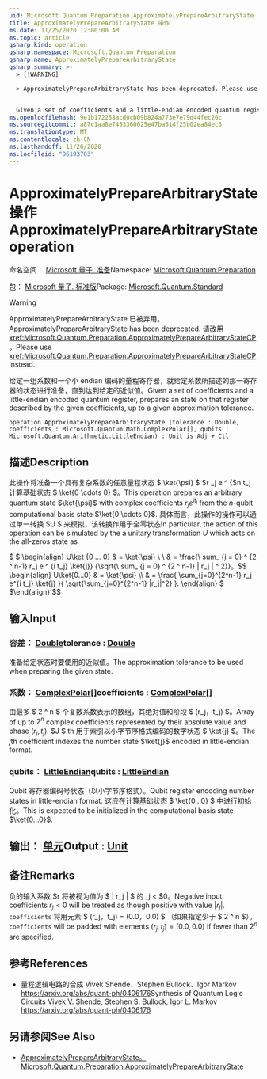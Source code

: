 ```yaml
---
uid: Microsoft.Quantum.Preparation.ApproximatelyPrepareArbitraryState
title: ApproximatelyPrepareArbitraryState 操作
ms.date: 11/25/2020 12:00:00 AM
ms.topic: article
qsharp.kind: operation
qsharp.namespace: Microsoft.Quantum.Preparation
qsharp.name: ApproximatelyPrepareArbitraryState
qsharp.summary: >-
  > [!WARNING]

  > ApproximatelyPrepareArbitraryState has been deprecated. Please use <xref:Microsoft.Quantum.Preparation.ApproximatelyPrepareArbitraryStateCP> instead.


  Given a set of coefficients and a little-endian encoded quantum register, prepares an state on that register described by the given coefficients, up to a given approximation tolerance.
ms.openlocfilehash: 9e1b172258acd0cb09b824a773e7e79d44fec20c
ms.sourcegitcommit: a87c1aa8e7453360025e47ba614f25b02ea84ec3
ms.translationtype: MT
ms.contentlocale: zh-CN
ms.lasthandoff: 11/26/2020
ms.locfileid: "96193703"
---
```

# <a name="approximatelypreparearbitrarystate-operation"></a><span data-ttu-id="190be-102">ApproximatelyPrepareArbitraryState 操作</span><span class="sxs-lookup"><span data-stu-id="190be-102">ApproximatelyPrepareArbitraryState operation</span></span>

<span data-ttu-id="190be-103">命名空间： [Microsoft 量子. 准备](xref:Microsoft.Quantum.Preparation)</span><span class="sxs-lookup"><span data-stu-id="190be-103">Namespace: [Microsoft.Quantum.Preparation](xref:Microsoft.Quantum.Preparation)</span></span>

<span data-ttu-id="190be-104">包： [Microsoft 量子. 标准版](https://nuget.org/packages/Microsoft.Quantum.Standard)</span><span class="sxs-lookup"><span data-stu-id="190be-104">Package: [Microsoft.Quantum.Standard](https://nuget.org/packages/Microsoft.Quantum.Standard)</span></span>


> [!WARNING]
> <span data-ttu-id="190be-105">ApproximatelyPrepareArbitraryState 已被弃用。</span><span class="sxs-lookup"><span data-stu-id="190be-105">ApproximatelyPrepareArbitraryState has been deprecated.</span></span> <span data-ttu-id="190be-106">请改用 <xref:Microsoft.Quantum.Preparation.ApproximatelyPrepareArbitraryStateCP>。</span><span class="sxs-lookup"><span data-stu-id="190be-106">Please use <xref:Microsoft.Quantum.Preparation.ApproximatelyPrepareArbitraryStateCP> instead.</span></span>

<span data-ttu-id="190be-107">给定一组系数和一个小 endian 编码的量程寄存器，就给定系数所描述的那一寄存器的状态进行准备，直到达到给定的近似值。</span><span class="sxs-lookup"><span data-stu-id="190be-107">Given a set of coefficients and a little-endian encoded quantum register, prepares an state on that register described by the given coefficients, up to a given approximation tolerance.</span></span>

```qsharp
operation ApproximatelyPrepareArbitraryState (tolerance : Double, coefficients : Microsoft.Quantum.Math.ComplexPolar[], qubits : Microsoft.Quantum.Arithmetic.LittleEndian) : Unit is Adj + Ctl
```


## <a name="description"></a><span data-ttu-id="190be-108">描述</span><span class="sxs-lookup"><span data-stu-id="190be-108">Description</span></span>

<span data-ttu-id="190be-109">此操作将准备一个具有复杂系数的任意量程状态 $ \ket{\psi} $ $r _j e ^ {$n t_j 计算基础状态 $ \ket{0 \cdots 0} $。</span><span class="sxs-lookup"><span data-stu-id="190be-109">This operation prepares an arbitrary quantum state $\ket{\psi}$ with complex coefficients $r_j e^{i t_j}$ from the $n$-qubit computational basis state $\ket{0 \cdots 0}$.</span></span>
<span data-ttu-id="190be-110">具体而言，此操作的操作可以通过单一转换 $U $ 来模拟，该转换作用于全零状态</span><span class="sxs-lookup"><span data-stu-id="190be-110">In particular, the action of this operation can be simulated by the a unitary transformation $U$ which acts on the all-zeros state as</span></span>

<span data-ttu-id="190be-111">$ $ \begin{align} U\ket {0 ... 0} & = \ket{\psi} \\ \\ & = \frac{\ sum_ {j = 0} ^ {2 ^ n-1} r_j e ^ {i t_j} \ket{j}} {\sqrt{\ sum_ {j = 0} ^ {2 ^ n-1} | r_j | ^ 2}}。</span><span class="sxs-lookup"><span data-stu-id="190be-111">$$ \begin{align} U\ket{0...0} & = \ket{\psi} \\\\ & = \frac{ \sum_{j=0}^{2^n-1} r_j e^{i t_j} \ket{j} }{ \sqrt{\sum_{j=0}^{2^n-1} |r_j|^2} }.</span></span>
<span data-ttu-id="190be-112">\end{align} $ $</span><span class="sxs-lookup"><span data-stu-id="190be-112">\end{align} $$</span></span>

## <a name="input"></a><span data-ttu-id="190be-113">输入</span><span class="sxs-lookup"><span data-stu-id="190be-113">Input</span></span>

### <a name="tolerance--double"></a><span data-ttu-id="190be-114">容差： [Double](xref:microsoft.quantum.lang-ref.double)</span><span class="sxs-lookup"><span data-stu-id="190be-114">tolerance : [Double](xref:microsoft.quantum.lang-ref.double)</span></span>

<span data-ttu-id="190be-115">准备给定状态时要使用的近似值。</span><span class="sxs-lookup"><span data-stu-id="190be-115">The approximation tolerance to be used when preparing the given state.</span></span>


### <a name="coefficients--complexpolar"></a><span data-ttu-id="190be-116">系数： [ComplexPolar](xref:Microsoft.Quantum.Math.ComplexPolar)[]</span><span class="sxs-lookup"><span data-stu-id="190be-116">coefficients : [ComplexPolar](xref:Microsoft.Quantum.Math.ComplexPolar)[]</span></span>

<span data-ttu-id="190be-117">由最多 $ 2 ^ n $ 个复数系数表示的数组，其绝对值和阶段 $ (r_j，t_j) $。</span><span class="sxs-lookup"><span data-stu-id="190be-117">Array of up to $2^n$ complex coefficients represented by their absolute value and phase $(r_j, t_j)$.</span></span> <span data-ttu-id="190be-118">$J $ th 用于索引以小字节序格式编码的数字状态 $ \ket{j} $。</span><span class="sxs-lookup"><span data-stu-id="190be-118">The $j$th coefficient indexes the number state $\ket{j}$ encoded in little-endian format.</span></span>


### <a name="qubits--littleendian"></a><span data-ttu-id="190be-119">qubits： [LittleEndian](xref:Microsoft.Quantum.Arithmetic.LittleEndian)</span><span class="sxs-lookup"><span data-stu-id="190be-119">qubits : [LittleEndian](xref:Microsoft.Quantum.Arithmetic.LittleEndian)</span></span>

<span data-ttu-id="190be-120">Qubit 寄存器编码号状态（以小字节序格式）。</span><span class="sxs-lookup"><span data-stu-id="190be-120">Qubit register encoding number states in little-endian format.</span></span> <span data-ttu-id="190be-121">这应在计算基础状态 $ \ket{0...0} $ 中进行初始化。</span><span class="sxs-lookup"><span data-stu-id="190be-121">This is expected to be initialized in the computational basis state $\ket{0...0}$.</span></span>



## <a name="output--unit"></a><span data-ttu-id="190be-122">输出： [单元](xref:microsoft.quantum.lang-ref.unit)</span><span class="sxs-lookup"><span data-stu-id="190be-122">Output : [Unit](xref:microsoft.quantum.lang-ref.unit)</span></span>



## <a name="remarks"></a><span data-ttu-id="190be-123">备注</span><span class="sxs-lookup"><span data-stu-id="190be-123">Remarks</span></span>

<span data-ttu-id="190be-124">负的输入系数 $r 将被视为值为 $ | r_j | $ 的 _j < $0。</span><span class="sxs-lookup"><span data-stu-id="190be-124">Negative input coefficients $r_j < 0$ will be treated as though positive with value $|r_j|$.</span></span> <span data-ttu-id="190be-125">`coefficients` 将用元素 $ (r_j，t_j) = (0.0，0.0) $ （如果指定少于 $ 2 ^ n $）。</span><span class="sxs-lookup"><span data-stu-id="190be-125">`coefficients` will be padded with elements $(r_j, t_j) = (0.0, 0.0)$ if fewer than $2^n$ are specified.</span></span>

## <a name="references"></a><span data-ttu-id="190be-126">参考</span><span class="sxs-lookup"><span data-stu-id="190be-126">References</span></span>

- <span data-ttu-id="190be-127">量程逻辑电路的合成 Vivek Shende、Stephen Bullock、Igor Markov https://arxiv.org/abs/quant-ph/0406176</span><span class="sxs-lookup"><span data-stu-id="190be-127">Synthesis of Quantum Logic Circuits Vivek V. Shende, Stephen S. Bullock, Igor L. Markov https://arxiv.org/abs/quant-ph/0406176</span></span>

## <a name="see-also"></a><span data-ttu-id="190be-128">另请参阅</span><span class="sxs-lookup"><span data-stu-id="190be-128">See Also</span></span>

- [<span data-ttu-id="190be-129">ApproximatelyPrepareArbitraryState。</span><span class="sxs-lookup"><span data-stu-id="190be-129">Microsoft.Quantum.Preparation.ApproximatelyPrepareArbitraryState</span></span>](xref:Microsoft.Quantum.Preparation.ApproximatelyPrepareArbitraryState)